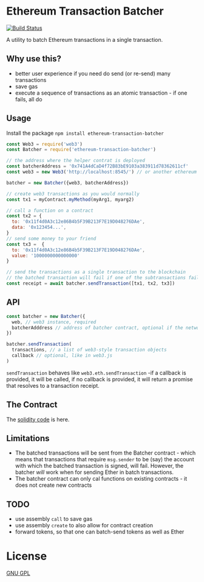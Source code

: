 # Ethereum Transaction Batcher

[![Build Status](https://travis-ci.com/daostack/web3-transaction-batcher.svg?branch=master)](https://travis-ci.org/daostack/alchemy)

A utility to batch Ethereum transactions in a single transaction.

## Why use this?

- better user experience if you need do send (or re-send) many transactions
- save gas
- execute a sequence of transactions as an atomic transaction - if one fails, all do

## Usage

Install the package `npm install ethereum-transaction-batcher`

```javascript
const Web3 = require('web3')
const Batcher = require('ethereum-transaction-batcher')

// the address where the helper contrat is deployed
const batcherAddress = '0x741A4dCaD4f72B83bE9103a383911d78362611cf'
const web3 = new Web3('http://localhost:8545/') // or another ethereum provider

batcher = new Batcher({web3, batcherAddress})

// create web3 transactions as you would normally
const tx1 = myContract.myMethod(myArg1, myarg2)

// call a function on a contract
const tx2 = {
  to: '0x11f4d0A3c12e86B4b5F39B213F7E19D048276DAe',
  data: '0x123454...',
}
// send some money to your friend
const tx3 =  {
  to: '0x11f4d0A3c12e86B4b5F39B213F7E19D048276DAe',
  value: '1000000000000000'
}

// send the transactions as a single transaction to the blockchain
// the batched transaction will fail if one of the subtransactions fail
const receipt = await batcher.sendTransaction([tx1, tx2, tx3])


```
## API


```javascript
const batcher = new Batcher({
  web, // web3 instance, required
  batcherAdddress // address of batcher contract, optional if the network is main or rinkeby
})
```

```javascript
batcher.sendTransaction(
  transactions, // a list of web3-style transaction objects
  callback // optional, like in web3.js
)

```
`sendTransaction` behaves like `web3.eth.sendTransaction` -if a callback is provided, it will be called, if no callback is provided, it will return a promise that resolves to a transaction receipt.

## The Contract

The [solidity code](./contracts/Batcher.sol) is here.

## Limitations

* The batched transactions will be sent from the Batcher contract - which means that transactions that require `msg.sender` to be (say) the account  with which the batched transaction is signed, will fail. However, the batcher _will_ work when for sending Ether in batch transactions.
* The batcher contract can only cal functions on existing contracts - it does not create new contracts

## TODO

* use assembly `call` to save gas
* use assembly `create` to also allow for contract creation
* forward tokens, so that one can batch-send tokens as well as Ether

# License

[GNU GPL](./LICENSE)
